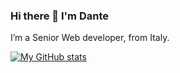 ### Hi there 👋 I'm Dante

I’m a Senior Web developer, from Italy.

[![My GitHub stats](https://github-readme-stats.vercel.app/api?username=didoda&show_icons=true&theme=radical)](https://github.com/didoda)

<!--

<a href="https://github.com/didoda/manager">
  <img align="center" src="https://github-readme-stats.vercel.app/api/pin/?username=didoda&repo=manager" />
</a>

[![Readme Card](https://github-readme-stats.vercel.app/api/pin/?username=didoda&repo=manager)](https://github.com/didoda/manager)
[![Top Langs](https://github-readme-stats.vercel.app/api/top-langs/?username=didoda&layout=compact&langs_count=8)](https://github.com/didoda)

**didoda/didoda** is a ✨ _special_ ✨ repository because its `README.md` (this file) appears on your GitHub profile.

Here are some ideas to get you started:

- 🔭 I’m currently working on ...
- 🌱 I’m currently learning ...
- 👯 I’m looking to collaborate on ...
- 🤔 I’m looking for help with ...
- 💬 Ask me about ...
- 📫 How to reach me: ...
- 😄 Pronouns: ...
- ⚡ Fun fact: ...
-->
